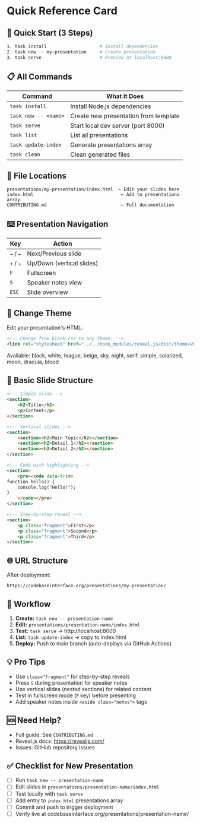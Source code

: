 # Quick Reference Card

## 🚀 Quick Start (3 Steps)
```bash
1. task install                    # Install dependencies
2. task new -- my-presentation     # Create presentation
3. task serve                      # Preview at localhost:8000
```

## 📋 All Commands
| Command | What It Does |
|---------|-------------|
| `task install` | Install Node.js dependencies |
| `task new -- <name>` | Create new presentation from template |
| `task serve` | Start local dev server (port 8000) |
| `task list` | List all presentations |
| `task update-index` | Generate presentations array |
| `task clean` | Clean generated files |

## 📂 File Locations
```
presentations/my-presentation/index.html  ← Edit your slides here
index.html                                 ← Add to presentations array
CONTRIBUTING.md                            ← Full documentation
```

## ⌨️ Presentation Navigation
| Key | Action |
|-----|--------|
| `→` / `←` | Next/Previous slide |
| `↑` / `↓` | Up/Down (vertical slides) |
| `F` | Fullscreen |
| `S` | Speaker notes view |
| `ESC` | Slide overview |

## 🎨 Change Theme
Edit your presentation's HTML:
```html
<!-- Change from black.css to any theme: -->
<link rel="stylesheet" href="../../node_modules/reveal.js/dist/theme/white.css">
```

Available: black, white, league, beige, sky, night, serif, simple, solarized, moon, dracula, blood

## 📝 Basic Slide Structure
```html
<!-- Simple slide -->
<section>
    <h2>Title</h2>
    <p>Content</p>
</section>

<!-- Vertical slides -->
<section>
    <section><h2>Main Topic</h2></section>
    <section><h2>Detail 1</h2></section>
    <section><h2>Detail 2</h2></section>
</section>

<!-- Code with highlighting -->
<section>
    <pre><code data-trim>
function hello() {
    console.log("Hello!");
}
    </code></pre>
</section>

<!-- Step-by-step reveal -->
<section>
    <p class="fragment">First</p>
    <p class="fragment">Second</p>
    <p class="fragment">Third</p>
</section>
```

## 🌐 URL Structure
After deployment:
```
https://codebaseinterface.org/presentations/my-presentation/
```

## 🔄 Workflow
1. **Create:** `task new -- presentation-name`
2. **Edit:** `presentations/presentation-name/index.html`
3. **Test:** `task serve` → http://localhost:8000
4. **List:** `task update-index` → copy to index.html
5. **Deploy:** Push to main branch (auto-deploys via GitHub Actions)

## 💡 Pro Tips
- Use `class="fragment"` for step-by-step reveals
- Press `S` during presentation for speaker notes
- Use vertical slides (nested sections) for related content
- Test in fullscreen mode (`F` key) before presenting
- Add speaker notes inside `<aside class="notes">` tags

## 🆘 Need Help?
- Full guide: See `CONTRIBUTING.md`
- Reveal.js docs: https://revealjs.com/
- Issues: GitHub repository issues

## ✅ Checklist for New Presentation
- [ ] Run `task new -- presentation-name`
- [ ] Edit slides in `presentations/presentation-name/index.html`
- [ ] Test locally with `task serve`
- [ ] Add entry to `index.html` presentations array
- [ ] Commit and push to trigger deployment
- [ ] Verify live at codebaseinterface.org/presentations/presentation-name/
